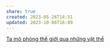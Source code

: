 ```yaml
---
share: true
created: 2023-05-26T14:51
updated: 2023-10-06T16:09
---
```

[Ta mô phỏng thế giới qua những vật thể](../../../B%E1%BA%A3n%20th%E1%BB%83%20lu%E1%BA%ADn/V%E1%BA%ADt%20th%E1%BB%83/Ta%20m%C3%B4%20ph%E1%BB%8Fng%20th%E1%BA%BF%20gi%E1%BB%9Bi%20qua%20nh%E1%BB%AFng%20v%E1%BA%ADt%20th%E1%BB%83.md#)

